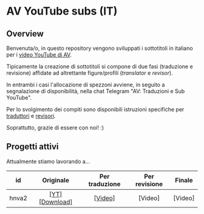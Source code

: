 # AV YouTube subs (IT)


## Overview

Benvenuta/o, in questo repository vengono sviluppati i sottotitoli in
italiano per i [video YouTube di
AV](https://www.youtube.com/channel/UC7ajaARFH8ASLoh5gffmEkg).

Tipicamente la creazione di sottotitoli si compone di due fasi
(traduzione e revisione) affidate ad altrettante figure/profili
(*translator* e *revisor*).

In entrambi i casi l'allocazione di spezzoni avviene, in seguito a
segnalazione di disponibilità, nella chat Telegram "AV: Traduzioni e
Sub YouTube".

Per lo svolgimento dei compiti sono disponibili istruzioni specifiche per
[traduttori](translate.md) e [revisori](revise.md).

Soprattutto, grazie di essere con noi! :)


## Progetti attivi

Attualmente stiamo lavorando a...

id   | Originale | Per traduzione | Per revisione | Finale
:---:|:---------:|:--------------:|:-------------:|:-----:
hnva2| [[YT]](https://youtu.be/cJ9kGZMbyVw) [[Download]](https://drive.google.com/file/d/1bgxoD6IrdfN507xylHW3ylcZk73GBaIc/view?usp=sharing)| [[Video]](https://youtu.be/Jaok_8MNntQ) | [Video] | [Video]

